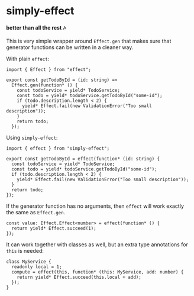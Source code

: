 # simply-effect

#### better than all the rest 🎶

This is very simple wrapper around `Effect.gen` that makes sure that generator functions can be written in a cleaner way.

With plain `effect`:

```tsx
import { Effect } from "effect";

export const getTodoById = (id: string) =>
  Effect.gen(function* () {
    const todoService = yield* TodoService;
    const todo = yield* todoService.getTodoById("some-id");
    if (todo.description.length < 2) {
      yield* Effect.fail(new ValidationError("Too small description"));
    }
    return todo;
  });
```

Using `simply-effect`:

```tsx
import { effect } from "simply-effect";

export const getTodoById = effect(function* (id: string) {
  const todoService = yield* TodoService;
  const todo = yield* todoService.getTodoById("some-id");
  if (todo.description.length < 2) {
    yield* Effect.fail(new ValidationError("Too small description"));
  }
  return todo;
});
```

If the generator function has no arguments, then `effect` will work exactly the same as `Effect.gen`.

```tsx
const value: Effect.Effect<number> = effect(function* () {
  return yield* Effect.succeed(1);
});
```

It can work together with classes as well, but an extra type annotations for `this` is needed:

```tsx
class MyService {
  readonly local = 1;
  compute = effect(this, function* (this: MyService, add: number) {
    return yield* Effect.succeed(this.local + add);
  });
}
```
